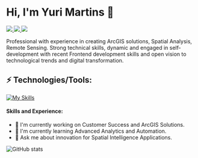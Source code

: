 <h1>Hi, I'm Yuri Martins 👋 </h1>
<p align="left">
  <a href="mailto:ytmartins@pm.me">
    <img src="https://img.shields.io/badge/-ytmartins@pm.me-6633cc?style=flat-square&logo=gmail&logoColor=white&link=mailto:yuritomazmartins@hotmail.com" />
  </a>
  <a href="https://www.linkedin.com/in/ytmartins/">
    <img src="https://img.shields.io/badge/-Yuri%20Martins-6633cc?style=flat-square&logo=Linkedin&logoColor=white&link=https://www.linkedin.com/in/ytmartins/" />
  </a>
  <a href="https://github.com/ytmartins/?tab=follow">
    <img src="https://img.shields.io/github/followers/ytmartins?label=Follow&style=social" />
  </a>
</p>

Professional with experience in creating ArcGIS solutions, Spatial Analysis, Remote Sensing. Strong technical skills, dynamic and engaged in self-development with recent Frontend development skills and open vision to technological trends and digital transformation.

<h2 align="left">⚡ Technologies/Tools:</h2>

[![My Skills](https://skillicons.dev/icons?i=linux,figma,git,vscode,html,css,js,py,&perline=10)](https://skillicons.dev)

#### Skills and Experience: 

- 🔭 I'm currently working on Customer Success and ArcGIS Solutions.
- 🌱 I'm currently learning Advanced Analytics and Automation.
- 💬 Ask me about innovation for Spatial Intelligence Applications.

![GitHub stats](https://github-readme-stats.vercel.app/api?username=ytmartins&&show_icons=true&title_color=ffffff&icon_color=e74c3c&text_color=daf7dc&bg_color=151515)


